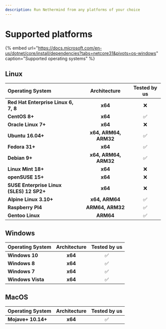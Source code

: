 ```yaml
---
description: Run Nethermind from any platforms of your choice
---
```


# Supported platforms

{% embed url="https://docs.microsoft.com/en-us/dotnet/core/install/dependencies?tabs=netcore31&pivots=os-windows" caption="Supported operating systems" %}

## Linux

| Operating System | Architecture | Tested by us |
| :--- | :---: | :---: |
| **Red Hat Enterprise Linux 6, 7, 8** | **x64** | ❌  |
| **CentOS 8+** | **x64** | ✅  |
| **Oracle Linux 7+** | **x64** | ❌  |
| **Ubuntu 16.04+** | **x64, ARM64, ARM32** | ✅  |
| **Fedora 31+** | **x64** | ✅  |
| **Debian 9+** | **x64, ARM64, ARM32** | ✅  |
| **Linux Mint 18+** | **x64** | ❌  |
| **openSUSE 15+** | **x64** | ❌  |
| **SUSE Enterprise Linux \(SLES\) 12 SP2+** | **x64** | ❌  |
| **Alpine Linux 3.10+** | **x64, ARM64** | ✅  |
| **Raspberry PI4** | **ARM64, ARM32** | ✅  |
| **Gentoo Linux** | **ARM64** | ✅  |

## Windows

| Operating System | Architecture | Tested by us |
| :--- | :---: | :---: |
| **Windows 10** | **x64** | ✅ |
| **Windows 8** | **x64** | ✅ |
| **Windows 7** | **x64** | ✅ |
| **Windows Vista** | **x64** | ✅ |

## MacOS

| Operating System | Architecture | Tested by us |
| :--- | :---: | :---: |
| **Mojave+ 10.14+** | **x64** | ✅  |


